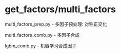 # get_factors/multi_factors

multi_factors_prep.py - 多因子预处理: 对称正交化

multi_factors_comb.py - 多因子合成

lgbm_comb.py - 机器学习合成因子
